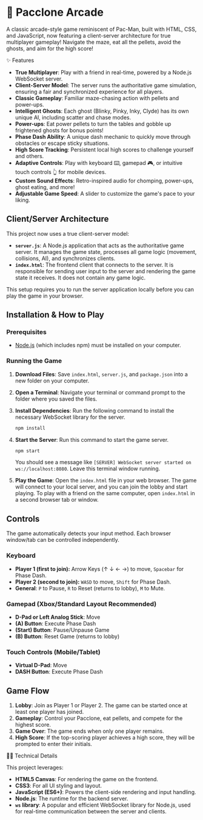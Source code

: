 # 👻 Pacclone Arcade

A classic arcade-style game reminiscent of Pac-Man, built with HTML, CSS, and JavaScript, now featuring a client-server architecture for true multiplayer gameplay! Navigate the maze, eat all the pellets, avoid the ghosts, and aim for the high score!

✨ Features
- **True Multiplayer**: Play with a friend in real-time, powered by a Node.js WebSocket server.
- **Client-Server Model**: The server runs the authoritative game simulation, ensuring a fair and synchronized experience for all players.
- **Classic Gameplay**: Familiar maze-chasing action with pellets and power-ups.
- **Intelligent Ghosts**: Each ghost (Blinky, Pinky, Inky, Clyde) has its own unique AI, including scatter and chase modes.
- **Power-ups**: Eat power pellets to turn the tables and gobble up frightened ghosts for bonus points!
- **Phase Dash Ability**: A unique dash mechanic to quickly move through obstacles or escape sticky situations.
- **High Score Tracking**: Persistent local high scores to challenge yourself and others.
- **Adaptive Controls**: Play with keyboard ⌨️, gamepad 🎮, or intuitive touch controls 👆 for mobile devices.
- **Custom Sound Effects**: Retro-inspired audio for chomping, power-ups, ghost eating, and more!
- **Adjustable Game Speed**: A slider to customize the game's pace to your liking.

## Client/Server Architecture

This project now uses a true client-server model:
-   **`server.js`**: A Node.js application that acts as the authoritative game server. It manages the game state, processes all game logic (movement, collisions, AI), and synchronizes clients.
-   **`index.html`**: The frontend client that connects to the server. It is responsible for sending user input to the server and rendering the game state it receives. It does not contain any game logic.

This setup requires you to run the server application locally before you can play the game in your browser.

## Installation & How to Play

### Prerequisites
-   [Node.js](https://nodejs.org/) (which includes npm) must be installed on your computer.

### Running the Game

1.  **Download Files**: Save `index.html`, `server.js`, and `package.json` into a new folder on your computer.

2.  **Open a Terminal**: Navigate your terminal or command prompt to the folder where you saved the files.

3.  **Install Dependencies**: Run the following command to install the necessary WebSocket library for the server.
    ```bash
    npm install
    ```

4.  **Start the Server**: Run this command to start the game server.
    ```bash
    npm start
    ```
    You should see a message like `[SERVER] WebSocket server started on ws://localhost:8080`. Leave this terminal window running.

5.  **Play the Game**: Open the `index.html` file in your web browser. The game will connect to your local server, and you can join the lobby and start playing. To play with a friend on the same computer, open `index.html` in a second browser tab or window.

## Controls

The game automatically detects your input method. Each browser window/tab can be controlled independently.

### Keyboard

-   **Player 1 (first to join):** Arrow Keys (↑ ↓ ← →) to move, `Spacebar` for Phase Dash.
-   **Player 2 (second to join):** `WASD` to move, `Shift` for Phase Dash.
-   **General**: `P` to Pause, `R` to Reset (returns to lobby), `M` to Mute.

### Gamepad (Xbox/Standard Layout Recommended)

-   **D-Pad or Left Analog Stick**: Move
-   **(A) Button**: Execute Phase Dash
-   **(Start) Button**: Pause/Unpause Game
-   **(B) Button**: Reset Game (returns to lobby)

### Touch Controls (Mobile/Tablet)

-   **Virtual D-Pad**: Move
-   **DASH Button**: Execute Phase Dash

## Game Flow

1.  **Lobby**: Join as Player 1 or Player 2. The game can be started once at least one player has joined.
2.  **Gameplay**: Control your Pacclone, eat pellets, and compete for the highest score.
3.  **Game Over**: The game ends when only one player remains.
4.  **High Score**: If the top-scoring player achieves a high score, they will be prompted to enter their initials.

👨‍💻 Technical Details

This project leverages:
-   **HTML5 Canvas**: For rendering the game on the frontend.
-   **CSS3**: For all UI styling and layout.
-   **JavaScript (ES6+)**: Powers the client-side rendering and input handling.
-   **Node.js**: The runtime for the backend server.
-   **`ws` library**: A popular and efficient WebSocket library for Node.js, used for real-time communication between the server and clients.
